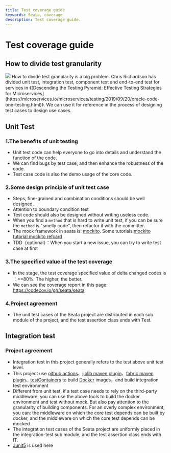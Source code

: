```yaml
---
title: Test coverage guide
keywords: Seata, coverage
description: Test coverage guide.
---
```


# Test coverage guide

## How to divide test granularity
  <img src="https://microservices.io/i/test-pyramid.jpeg">
        How to divide test granularity is a big problem. Chris Richardson has divided unit test, integration test, component test and end-to-end test for services in 《[Descending the Testing Pyramid: Effective Testing Strategies for Microservices](https://microservices.io/microservices/testing/2019/09/20/oracle-code-one-testing.html)》. We can use it for reference in the process of designing test cases to design use cases.

## Unit Test

### 1.The benefits of unit testing 
  * Unit test code can help everyone to go into details and understand the function of the code.
  * We can find bugs by test case, and then enhance the robustness of the code.
  * Test case code is also the demo usage of the core code.
### 2.Some design principle of unit test case 
  * Steps, fine-grained and combination conditions should be well designed.
  * Attention to boundary condition test
  * Test code should also be designed without writing useless code.
  * When you find a `method` that is hard to write unit test, if you can be sure the `method` is "smelly code", then  refactor it with the committer.
  * The mock framework in seata is: [mockito](http://site.mockito.org/). Some tutorials:[mockito tutorial](http://www.baeldung.com/bdd-mockito),[mockito refcard](https://dzone.com/refcardz/mockito)
  * TDD（optional）：When you start a new issue, you can try to write test case at first 
### 3.The specified value of the test coverage
  * In the stage, the test coverage specified value of delta changed codes is ：>=80%. The higher, the better.
  * We can see the coverage report in this page: https://codecov.io/gh/seata/seata
### 4.Project agreement
  * The unit test cases of the Seata project are distributed in each sub module of the project, and the test assertion class ends with Test.

## Integration test

### Project agreement  
  * Integration test in this project generally refers to the test above unit test level.
  * This project use [github actions](https://help.github.com/en/actions/automating-your-workflow-with-github-actions)、[jiblib maven plugin](https://github.com/GoogleContainerTools/jib)、[fabric maven plugin](https://github.com/fabric8io/fabric8-maven-plugin)、[testContainers](https://github.com/testcontainers/testcontainers-java) to build [Docker](https://www.docker.com/) images，and build integration test environment 
  * Different from unit test, if a test case needs to rely on the third-party middleware, you can use the above tools to build the docker environment and test without mock. But also pay attention to the granularity of building components. For an overly complex environment, you can: the middleware on which the core test depends can be built by docker, and the middleware on which the core test depends can be mocked
  * The integration test cases of the Seata project are uniformly placed in the integration-test sub module, and the test assertion class ends with IT.
  * [Junit5](https://junit.org/junit5/) is used here

